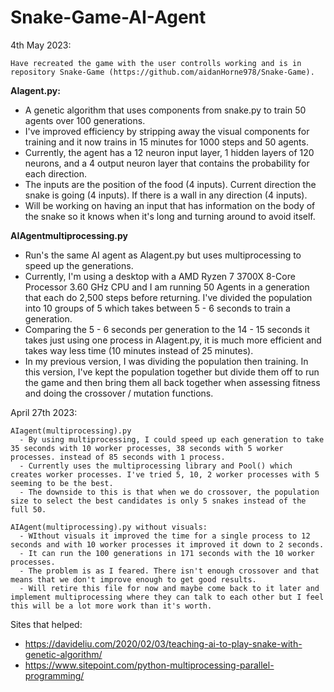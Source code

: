 # Snake-Game-AI-Agent

4th May 2023:

    Have recreated the game with the user controlls working and is in repository Snake-Game (https://github.com/aidanHorne978/Snake-Game).

 **AIagent.py:**
 - A genetic algorithm that uses components from snake.py to train 50 agents over 100 generations. 
 - I've improved efficiency by stripping away the visual components for training and it now trains in 15 minutes for 1000 steps and 50 agents.
 - Currently, the agent has a 12 neuron input layer, 1 hidden layers of 120 neurons, and a 4 output neuron layer that contains the probability for each direction.
 - The inputs are the position of the food (4 inputs). Current direction the snake is going (4 inputs). If there is a wall in any direction (4 inputs).
 - Will be working on having an input that has information on the body of the snake so it knows when it's long and turning around to avoid itself.
      
**AIAgentmultiprocessing.py**
 - Run's the same AI agent as AIagent.py but uses multiprocessing to speed up the generations.
 - Currently, I'm using a desktop with a AMD Ryzen 7 3700X 8-Core Processor 3.60 GHz CPU and I am running 50 Agents in a generation that each do 2,500 steps before returning. I've divided the population into 10 groups  of 5 which takes between 5 - 6 seconds to train a generation.
 - Comparing the 5 - 6 seconds per generation to the 14 - 15 seconds it takes just using one process in AIagent.py, it is much more efficient and takes way less time (10 minutes instead of 25 minutes).
 - In my previous version, I was dividing the population then training. In this version, I've kept the population together but divide them off to run the game and then bring them all back together when assessing fitness and doing the crossover / mutation functions.
      
April 27th 2023:

    AIagent(multiprocessing).py
      - By using multiprocessing, I could speed up each generation to take 35 seconds with 10 worker processes, 38 seconds with 5 worker processes. instead of 85 seconds with 1 process.
      - Currently uses the multiprocessing library and Pool() which creates worker processes. I've tried 5, 10, 2 worker processes with 5 seeming to be the best.
      - The downside to this is that when we do crossover, the population size to select the best candidates is only 5 snakes instead of the full 50.

    AIAgent(multiprocessing).py without visuals:
      - WIthout visuals it improved the time for a single process to 12 seconds and with 10 worker processes it improved it down to 2 seconds.
      - It can run the 100 generations in 171 seconds with the 10 worker processes.
      - The problem is as I feared. There isn't enough crossover and that means that we don't improve enough to get good results.
      - Will retire this file for now and maybe come back to it later and implement multiprocessing where they can talk to each other but I feel this will be a lot more work than it's worth.

Sites that helped:
  - https://davideliu.com/2020/02/03/teaching-ai-to-play-snake-with-genetic-algorithm/
  - https://www.sitepoint.com/python-multiprocessing-parallel-programming/
